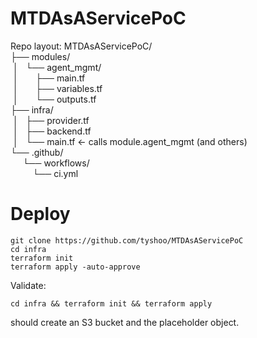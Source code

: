 # MTDAsAServicePoC

Repo layout:
MTDAsAServicePoC/  
├── modules/  
&nbsp;│&nbsp;&nbsp;&nbsp;└── agent_mgmt/  
&nbsp;│&nbsp;&nbsp;&nbsp;&nbsp;&nbsp;&nbsp;&nbsp;├── main.tf  
&nbsp;│&nbsp;&nbsp;&nbsp;&nbsp;&nbsp;&nbsp;&nbsp;├── variables.tf  
&nbsp;│&nbsp;&nbsp;&nbsp;&nbsp;&nbsp;&nbsp;&nbsp;└── outputs.tf  
├── infra/  
&nbsp;│&nbsp;&nbsp;&nbsp;├── provider.tf  
&nbsp;│&nbsp;&nbsp;&nbsp;├── backend.tf  
&nbsp;│&nbsp;&nbsp;&nbsp;└── main.tf          ← calls module.agent_mgmt (and others)  
└── .github/  
 &nbsp;&nbsp;&nbsp;&nbsp;&nbsp;└── workflows/  
 &nbsp;&nbsp;&nbsp;&nbsp;&nbsp;&nbsp;&nbsp;&nbsp;&nbsp;└── ci.yml  
# Deploy
```
git clone https://github.com/tyshoo/MTDAsAServicePoC
cd infra
terraform init
terraform apply -auto-approve
```
Validate: 
```
cd infra && terraform init && terraform apply
```
should create an S3 bucket and the placeholder object.
